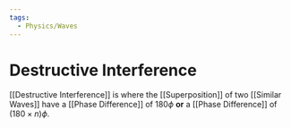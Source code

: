 ```yaml
---
tags:
  - Physics/Waves
---
```

# Destructive Interference
[[Destructive Interference]] is where the [[Superposition]] of two [[Similar Waves]] have a [[Phase Difference]] of $180\phi$ **or** a [[Phase Difference]] of $(180 \times n)\phi$.